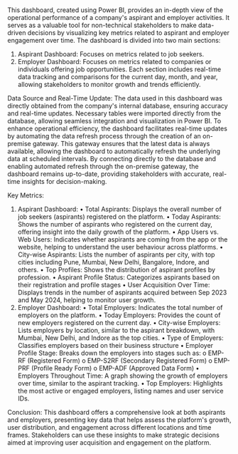 # 
This dashboard, created using Power BI, provides an in-depth view of the operational performance of a company's aspirant and employer activities. It serves as a valuable tool for non-technical stakeholders to make data-driven decisions by visualizing key metrics related to aspirant and employer engagement over time.
The dashboard is divided into two main sections:
1.	Aspirant Dashboard: Focuses on metrics related to job seekers.
2.	Employer Dashboard: Focuses on metrics related to companies or individuals offering job opportunities.
Each section includes real-time data tracking and comparisons for the current day, month, and year, allowing stakeholders to monitor growth and trends efficiently.

Data Source and Real-Time Update:
The data used in this dashboard was directly obtained from the company's internal database, ensuring accuracy and real-time updates. Necessary tables were imported directly from the database, allowing seamless integration and visualization in Power BI.
To enhance operational efficiency, the dashboard facilitates real-time updates by automating the data refresh process through the creation of an on-premise gateway. This gateway ensures that the latest data is always available, allowing the dashboard to automatically refresh the underlying data at scheduled intervals.
By connecting directly to the database and enabling automated refresh through the on-premise gateway, the dashboard remains up-to-date, providing stakeholders with accurate, real-time insights for decision-making.

Key Metrics:
1. Aspirant Dashboard:
•	Total Aspirants: Displays the overall number of job seekers (aspirants) registered on the platform.
•	Today Aspirants: Shows the number of aspirants who registered on the current day, offering insight into the daily growth of the platform.
•	App Users vs. Web Users: Indicates whether aspirants are coming from the app or the website, helping to understand the user behaviour across platforms.
•	City-wise Aspirants: Lists the number of aspirants per city, with top cities including Pune, Mumbai, New Delhi, Bangalore, Indore, and others.
•	Top Profiles: Shows the distribution of aspirant profiles by profession.
•	Aspirant Profile Status: Categorizes aspirants based on their registration and profile stages
•	User Acquisition Over Time: Displays trends in the number of aspirants acquired between Sep 2023 and May 2024, helping to monitor user growth.
2. Employer Dashboard:
•	Total Employers: Indicates the total number of employers on the platform.
•	Today Employers: Provides the count of new employers registered on the current day.
•	City-wise Employers: Lists employers by location, similar to the aspirant breakdown, with Mumbai, New Delhi, and Indore as the top cities.
•	Type of Employers: Classifies employers based on their business structure
•	Employer Profile Stage: Breaks down the employers into stages such as:
o	EMP-RF (Registered Form)
o	EMP-S2RF (Secondary Registered Form)
o	EMP-PRF (Profile Ready Form)
o	EMP-ADF (Approved Data Form)
•	Employers Throughout Time: A graph showing the growth of employers over time, similar to the aspirant tracking.
•	Top Employers: Highlights the most active or engaged employers, listing names and user service IDs.

Conclusion:
This dashboard offers a comprehensive look at both aspirants and employers, presenting key data that helps assess the platform's growth, user distribution, and engagement across different locations and time frames. Stakeholders can use these insights to make strategic decisions aimed at improving user acquisition and engagement on the platform.


